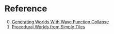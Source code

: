 # Reference

0. [Generating Worlds With Wave Function Collapse](https://www.procjam.com/tutorials/wfc/)
0. [Procedural Worlds from Simple Tiles](https://ijdykeman.github.io/ml/2017/10/12/wang-tile-procedural-generation.html)

